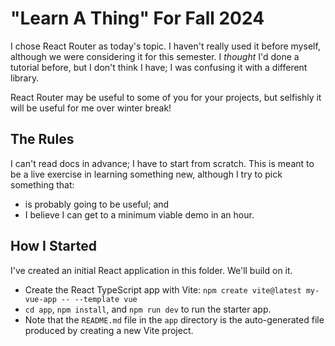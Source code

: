 # "Learn A Thing" For Fall 2024

I chose React Router as today's topic. I haven't really used it before myself, although we were considering it for this semester. I _thought_ I'd done a tutorial before, but I don't think I have; I was confusing it with a different library. 

React Router may be useful to some of you for your projects, but selfishly it will be useful for me over winter break! 

## The Rules 

I can't read docs in advance; I have to start from scratch. This is meant to be a live exercise in learning something new, although I try to pick something that:
* is probably going to be useful; and 
* I believe I can get to a minimum viable demo in an hour. 

## How I Started 

I've created an initial React application in this folder. We'll build on it. 

* Create the React TypeScript app with Vite: `npm create vite@latest my-vue-app -- --template vue`
* `cd app`, `npm install`, and `npm run dev` to run the starter app.
* Note that the `README.md` file in the `app` directory is the auto-generated file produced by creating a new Vite project. 

